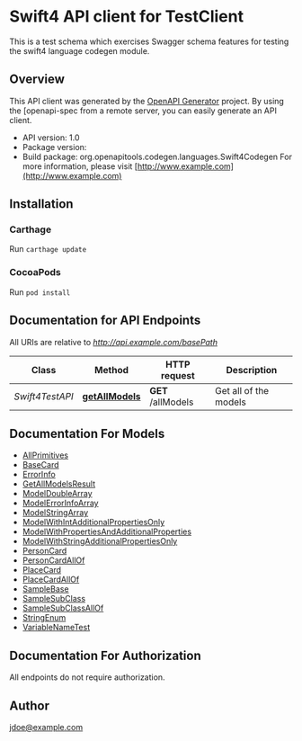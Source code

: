 # Swift4 API client for TestClient

This is a test schema which exercises Swagger schema features for testing the swift4 language codegen module.

## Overview
This API client was generated by the [OpenAPI Generator](https://openapi-generator.tech) project.  By using the [openapi-spec from a remote server, you can easily generate an API client.

- API version: 1.0
- Package version: 
- Build package: org.openapitools.codegen.languages.Swift4Codegen
For more information, please visit [http://www.example.com](http://www.example.com)

## Installation

### Carthage

Run `carthage update`

### CocoaPods

Run `pod install`

## Documentation for API Endpoints

All URIs are relative to *http://api.example.com/basePath*

Class | Method | HTTP request | Description
------------ | ------------- | ------------- | -------------
*Swift4TestAPI* | [**getAllModels**](docs/Swift4TestAPI.md#getallmodels) | **GET** /allModels | Get all of the models


## Documentation For Models

 - [AllPrimitives](docs/AllPrimitives.md)
 - [BaseCard](docs/BaseCard.md)
 - [ErrorInfo](docs/ErrorInfo.md)
 - [GetAllModelsResult](docs/GetAllModelsResult.md)
 - [ModelDoubleArray](docs/ModelDoubleArray.md)
 - [ModelErrorInfoArray](docs/ModelErrorInfoArray.md)
 - [ModelStringArray](docs/ModelStringArray.md)
 - [ModelWithIntAdditionalPropertiesOnly](docs/ModelWithIntAdditionalPropertiesOnly.md)
 - [ModelWithPropertiesAndAdditionalProperties](docs/ModelWithPropertiesAndAdditionalProperties.md)
 - [ModelWithStringAdditionalPropertiesOnly](docs/ModelWithStringAdditionalPropertiesOnly.md)
 - [PersonCard](docs/PersonCard.md)
 - [PersonCardAllOf](docs/PersonCardAllOf.md)
 - [PlaceCard](docs/PlaceCard.md)
 - [PlaceCardAllOf](docs/PlaceCardAllOf.md)
 - [SampleBase](docs/SampleBase.md)
 - [SampleSubClass](docs/SampleSubClass.md)
 - [SampleSubClassAllOf](docs/SampleSubClassAllOf.md)
 - [StringEnum](docs/StringEnum.md)
 - [VariableNameTest](docs/VariableNameTest.md)


## Documentation For Authorization

 All endpoints do not require authorization.


## Author

jdoe@example.com

